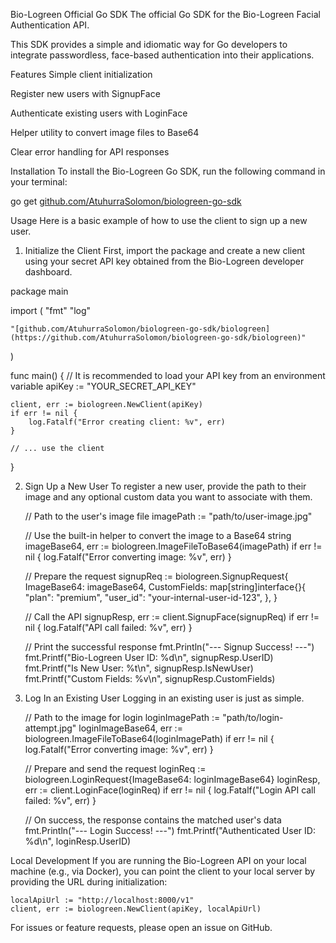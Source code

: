 Bio-Logreen Official Go SDK
The official Go SDK for the Bio-Logreen Facial Authentication API.

This SDK provides a simple and idiomatic way for Go developers to integrate passwordless, face-based authentication into their applications.

Features
Simple client initialization

Register new users with SignupFace

Authenticate existing users with LoginFace

Helper utility to convert image files to Base64

Clear error handling for API responses

Installation
To install the Bio-Logreen Go SDK, run the following command in your terminal:

go get [github.com/AtuhurraSolomon/biologreen-go-sdk](https://github.com/AtuhurraSolomon/biologreen-go-sdk)

Usage
Here is a basic example of how to use the client to sign up a new user.

1. Initialize the Client
First, import the package and create a new client using your secret API key obtained from the Bio-Logreen developer dashboard.

package main

import (
    "fmt"
    "log"

    "[github.com/AtuhurraSolomon/biologreen-go-sdk/biologreen](https://github.com/AtuhurraSolomon/biologreen-go-sdk/biologreen)"
)

func main() {
    // It is recommended to load your API key from an environment variable
    apiKey := "YOUR_SECRET_API_KEY"

    client, err := biologreen.NewClient(apiKey)
    if err != nil {
        log.Fatalf("Error creating client: %v", err)
    }

    // ... use the client
}

2. Sign Up a New User
To register a new user, provide the path to their image and any optional custom data you want to associate with them.

    // Path to the user's image file
    imagePath := "path/to/user-image.jpg"

    // Use the built-in helper to convert the image to a Base64 string
    imageBase64, err := biologreen.ImageFileToBase64(imagePath)
    if err != nil {
        log.Fatalf("Error converting image: %v", err)
    }

    // Prepare the request
    signupReq := biologreen.SignupRequest{
        ImageBase64: imageBase64,
        CustomFields: map[string]interface{}{
            "plan":    "premium",
            "user_id": "your-internal-user-id-123",
        },
    }

    // Call the API
    signupResp, err := client.SignupFace(signupReq)
    if err != nil {
        log.Fatalf("API call failed: %v", err)
    }

    // Print the successful response
    fmt.Println("--- Signup Success! ---")
    fmt.Printf("Bio-Logreen User ID: %d\n", signupResp.UserID)
    fmt.Printf("Is New User: %t\n", signupResp.IsNewUser)
    fmt.Printf("Custom Fields: %v\n", signupResp.CustomFields)

3. Log In an Existing User
Logging in an existing user is just as simple.

    // Path to the image for login
    loginImagePath := "path/to/login-attempt.jpg"
    loginImageBase64, err := biologreen.ImageFileToBase64(loginImagePath)
    if err != nil {
        log.Fatalf("Error converting image: %v", err)
    }

    // Prepare and send the request
    loginReq := biologreen.LoginRequest{ImageBase64: loginImageBase64}
    loginResp, err := client.LoginFace(loginReq)
    if err != nil {
        log.Fatalf("Login API call failed: %v", err)
    }

    // On success, the response contains the matched user's data
    fmt.Println("--- Login Success! ---")
    fmt.Printf("Authenticated User ID: %d\n", loginResp.UserID)

Local Development
If you are running the Bio-Logreen API on your local machine (e.g., via Docker), you can point the client to your local server by providing the URL during initialization:

    localApiUrl := "http://localhost:8000/v1"
    client, err := biologreen.NewClient(apiKey, localApiUrl)

For issues or feature requests, please open an issue on GitHub.
